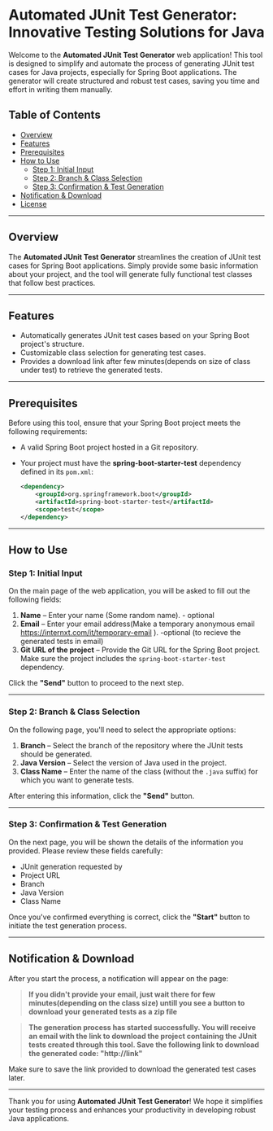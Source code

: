 # Automated JUnit Test Generator: Innovative Testing Solutions for Java

Welcome to the **Automated JUnit Test Generator** web application! This tool is designed to simplify and automate the process of generating JUnit test cases for Java projects, especially for Spring Boot applications. The generator will create structured and robust test cases, saving you time and effort in writing them manually.

## Table of Contents
- [Overview](#overview)
- [Features](#features)
- [Prerequisites](#prerequisites)
- [How to Use](#how-to-use)
  - [Step 1: Initial Input](#step-1-initial-input)
  - [Step 2: Branch & Class Selection](#step-2-branch--class-selection)
  - [Step 3: Confirmation & Test Generation](#step-3-confirmation--test-generation)
- [Notification & Download](#notification--download)
- [License](#license)

---

## Overview

The **Automated JUnit Test Generator** streamlines the creation of JUnit test cases for Spring Boot applications. Simply provide some basic information about your project, and the tool will generate fully functional test classes that follow best practices.

---

## Features

- Automatically generates JUnit test cases based on your Spring Boot project's structure.
- Customizable class selection for generating test cases.
- Provides a download link after few minutes(depends on size of class under test) to retrieve the generated tests.

---

## Prerequisites

Before using this tool, ensure that your Spring Boot project meets the following requirements:

- A valid Spring Boot project hosted in a Git repository.
- Your project must have the **spring-boot-starter-test** dependency defined in its `pom.xml`:

    ```xml
    <dependency>
        <groupId>org.springframework.boot</groupId>
        <artifactId>spring-boot-starter-test</artifactId>
        <scope>test</scope>
    </dependency>
    ```

---

## How to Use

### Step 1: Initial Input

On the main page of the web application, you will be asked to fill out the following fields:

1. **Name** – Enter your name (Some random name). - optional 
2. **Email** – Enter your email address(Make a temporary anonymous email https://internxt.com/it/temporary-email
). -optional (to recieve the generated tests in email)
3. **Git URL of the project** – Provide the Git URL for the Spring Boot project. Make sure the project includes the `spring-boot-starter-test` dependency.

Click the **"Send"** button to proceed to the next step.

---

### Step 2: Branch & Class Selection

On the following page, you'll need to select the appropriate options:

1. **Branch** – Select the branch of the repository where the JUnit tests should be generated.
2. **Java Version** – Select the version of Java used in the project.
3. **Class Name** – Enter the name of the class (without the `.java` suffix) for which you want to generate tests.

After entering this information, click the **"Send"** button.

---

### Step 3: Confirmation & Test Generation

On the next page, you will be shown the details of the information you provided. Please review these fields carefully:

- JUnit generation requested by
- Project URL
- Branch
- Java Version
- Class Name

Once you've confirmed everything is correct, click the **"Start"** button to initiate the test generation process.

---

## Notification & Download

After you start the process, a notification will appear on the page:

> **If you didn't provide your email, just wait there for few minutes(depending on the class size) untill you see a button to download your generated tests as a zip file**

> **The generation process has started successfully. You will receive an email with the link to download the project containing the JUnit tests created through this tool. Save the following link to download the generated code: "http://link"**

Make sure to save the link provided to download the generated test cases later.

---

Thank you for using **Automated JUnit Test Generator**! We hope it simplifies your testing process and enhances your productivity in developing robust Java applications.
